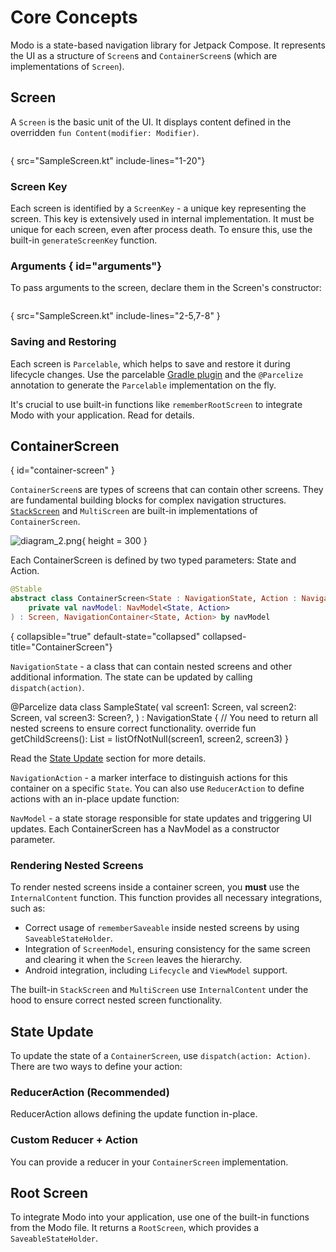 # Core Concepts

Modo is a state-based navigation library for Jetpack Compose. It represents the UI as a structure of `Screen`s and `ContainerScreen`s (which are
implementations of `Screen`).

<include from="snippets.topic" element-id="under_develop_note"/>

<include from="snippets.topic" element-id="navigation_is_a_graph"/>

## Screen

A `Screen` is the basic unit of the UI. It displays content defined in the overridden `fun Content(modifier: Modifier)`.

```kotlin
```

{ src="SampleScreen.kt" include-lines="1-20"}

### Screen Key

Each screen is identified by a `ScreenKey` - a unique key representing the screen. This key is extensively used in internal implementation. It must be
unique for each screen, even after process death. To ensure this, use the built-in `generateScreenKey` function.

### Arguments { id="arguments"}

To pass arguments to the screen, declare them in the Screen's constructor:

```kotlin
```

{ src="SampleScreen.kt" include-lines="2-5,7-8" }

### Saving and Restoring

Each screen is `Parcelable`, which helps to save and restore it during lifecycle changes. Use the <tooltip term="parcelize">
parcelable</tooltip> [Gradle plugin](https://developer.android.com/kotlin/parcelize) and the `@Parcelize` annotation to generate the `Parcelable`
implementation on the fly.

It's crucial to use built-in functions like `rememberRootScreen` to integrate Modo with your application.
Read [](How-to-integrate-modo-to-your-app.md) for details.

## ContainerScreen

{ id="container-screen" }

`ContainerScreen`s are types of screens that can contain other screens. They are fundamental building blocks for complex navigation
structures. [`StackScreen`](StackScreen.md) and `MultiScreen` are built-in implementations of `ContainerScreen`.

![diagram_2.png](diagram_2.png){ height = 300 }

Each ContainerScreen is defined by two typed parameters: State and Action.

```kotlin
@Stable
abstract class ContainerScreen<State : NavigationState, Action : NavigationAction<State>>(
    private val navModel: NavModel<State, Action>
) : Screen, NavigationContainer<State, Action> by navModel 
```

{ collapsible="true" default-state="collapsed" collapsed-title="ContainerScreen"}

<procedure>
<title>State</title>
<p>
<code>NavigationState</code> - a class that can contain nested screens and other additional information. The state can be updated by calling <code>dispatch(action)</code>.
</p>
<code-block lang="kotlin" collapsible="true" default-state="collapsed" collapsed-title-line-number="2">
@Parcelize
data class SampleState(
  val screen1: Screen,
  val screen2: Screen,
  val screen3: Screen?,
) : NavigationState {
  // You need to return all nested screens to ensure correct functionality.
  override fun getChildScreens(): List<Screen> = listOfNotNull(screen1, screen2, screen3)
}
</code-block>

Read the <a href="#state-update">State Update</a> section for more details.

</procedure>

<procedure>
<title>Action</title>
<p>
<code>NavigationAction</code> - a marker interface to distinguish actions for this container on a specific <code>State</code>. You can also use 
<code>ReducerAction</code> to define actions with an in-place update function:
<code-block src="SampleAction.kt" lang="kotlin" collapsible="true" default-state="collapsed" include-lines="1-12"/>

</p>

</procedure>

`NavModel` - a state storage responsible for state updates and triggering UI updates. Each ContainerScreen has a NavModel as a constructor parameter.

### Rendering Nested Screens

To render nested screens inside a container screen, you **must** use the `InternalContent` function. This function provides all necessary
integrations, such as:

* Correct usage of `rememberSaveable` inside nested screens by using `SaveableStateHolder`.
* Integration of `ScreenModel`, ensuring consistency for the same screen and clearing it when the `Screen` leaves the hierarchy.
* Android integration, including `Lifecycle` and `ViewModel` support.

The built-in `StackScreen` and `MultiScreen` use `InternalContent` under the hood to ensure correct nested screen functionality.

## State Update

To update the state of a `ContainerScreen`, use `dispatch(action: Action)`.
There are two ways to define your action:

### ReducerAction (Recommended)

ReducerAction allows defining the update function in-place.
<code-block src="SampleAction.kt" lang="kotlin" collapsible="true" default-state="collapsed" include-lines="1-12"/>

### Custom Reducer + Action

You can provide a reducer in your <code>ContainerScreen</code> implementation.
<code-block src="SampleAction.kt" lang="kotlin" collapsible="true" default-state="collapsed" include-lines="13-42"/>

## Root Screen

To integrate Modo into your application, use one of the built-in functions from the Modo file. It returns a `RootScreen`, which provides
a `SaveableStateHolder`.